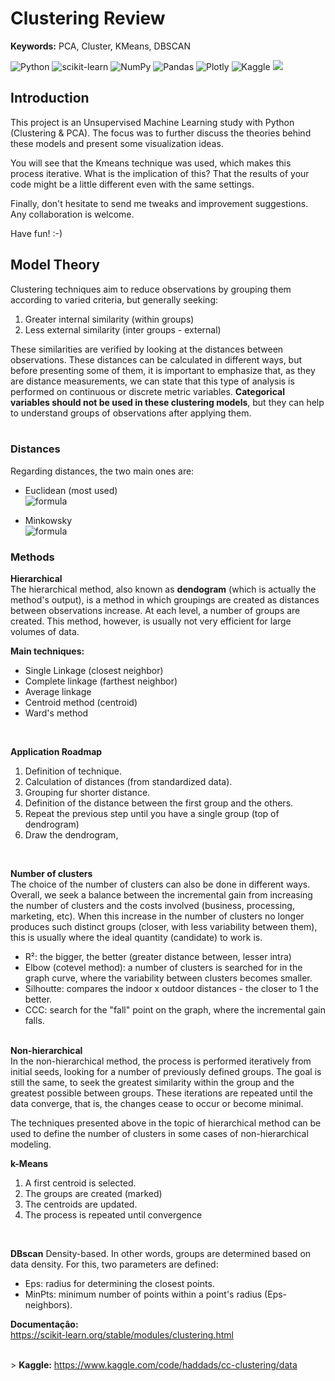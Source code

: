 # Clustering Review
**Keywords:** PCA, Cluster, KMeans, DBSCAN

![Python](https://img.shields.io/badge/python-3670A0?style=for-the-badge&logo=python&logoColor=ffdd54)
![scikit-learn](https://img.shields.io/badge/scikit--learn-%23F7931E.svg?style=for-the-badge&logo=scikit-learn&logoColor=white)
![NumPy](https://img.shields.io/badge/numpy-%23013243.svg?style=for-the-badge&logo=numpy&logoColor=white)
![Pandas](https://img.shields.io/badge/pandas-%23150458.svg?style=for-the-badge&logo=pandas&logoColor=white)
![Plotly](https://img.shields.io/badge/Plotly-%233F4F75.svg?style=for-the-badge&logo=plotly&logoColor=white)
![Kaggle](https://img.shields.io/badge/Kaggle-035a7d?style=for-the-badge&logo=kaggle&logoColor=white)
![](https://api.visitorbadge.io/api/VisitorHit?user=samuel-haddad&repo=ClusteringReview&countColor=#40e0d0)

## Introduction
This project is an Unsupervised Machine Learning study with Python (Clustering & PCA). The focus was to further discuss the theories behind these models and present some visualization ideas.

You will see that the Kmeans technique was used, which makes this process iterative. What is the implication of this? That the results of your code might be a little different even with the same settings.

Finally, don't hesitate to send me tweaks and improvement suggestions.
Any collaboration is welcome.

Have fun! :-)

## **Model Theory**
Clustering techniques aim to reduce observations by grouping them according to varied criteria, but generally seeking:

1. Greater internal similarity (within groups)
2. Less external similarity (inter groups - external)

These similarities are verified by looking at the distances between observations. These distances can be calculated in different ways, but before presenting some of them, it is important to emphasize that, as they are distance measurements, we can state that this type of analysis is performed on continuous or discrete metric variables. **Categorical variables should not be used in these clustering models**, but they can help to understand groups of observations after applying them.
<br><br>

### **Distances**
Regarding distances, the two main ones are:
- Euclidean (most used) <br>
![formula](https://render.githubusercontent.com/render/math?math=\color{white}\large\d_E=\sqrt{\sum_{i=1}^k(x_i-w_i)^2})

- Minkowsky <br>
![formula](https://render.githubusercontent.com/render/math?math=\color{white}\large\d_p(x_i,x_j)=(\sum_{k=1}^d|x_i-w_i|^p)^\frac{1}{p})

### **Methods**

**Hierarchical**<br>
The hierarchical method, also known as **dendogram** (which is actually the method's output), is a method in which groupings are created as distances between observations increase. At each level, a number of groups are created. This method, however, is usually not very efficient for large volumes of data.<br>

**Main techniques:**
- Single Linkage (closest neighbor)
- Complete linkage (farthest neighbor)
- Average linkage
- Centroid method (centroid)
- Ward's method
<br>

**Application Roadmap**
1. Definition of technique.
2. Calculation of distances (from standardized data).
3. Grouping fur shorter distance.
4. Definition of the distance between the first group and the others.
5. Repeat the previous step until you have a single group (top of dendrogram)
6. Draw the dendrogram,
<br>

**Number of clusters**<br>
The choice of the number of clusters can also be done in different ways. Overall, we seek a balance between the incremental gain from increasing the number of clusters and the costs involved (business, processing, marketing, etc). When this increase in the number of clusters no longer produces such distinct groups (closer, with less variability between them), this is usually where the ideal quantity (candidate) to work is.
- R²: the bigger, the better (greater distance between, lesser intra)
- Elbow (cotevel method): a number of clusters is searched for in the graph curve, where the variability between clusters becomes smaller.
- Silhoutte: compares the indoor x outdoor distances - the closer to 1 the better.
- CCC: search for the "fall" point on the graph, where the incremental gain falls.
<br><br>

**Non-hierarchical** <br>
In the non-hierarchical method, the process is performed iteratively from initial seeds, looking for a number of previously defined groups. The goal is still the same, to seek the greatest similarity within the group and the greatest possible between groups. These iterations are repeated until the data converge, that is, the changes cease to occur or become minimal. <br>

The techniques presented above in the topic of hierarchical method can be used to define the number of clusters in some cases of non-hierarchical modeling.

**k-Means**
1. A first centroid is selected.
2. The groups are created (marked)
3. The centroids are updated.
4. The process is repeated until convergence
<br>

**DBscan**
Density-based. In other words, groups are determined based on data density. For this, two parameters are defined:
- Eps: radius for determining the closest points.
- MinPts: minimum number of points within a point's radius (Eps-neighbors).

**Documentação:**
<br>https://scikit-learn.org/stable/modules/clustering.html </br>

<br> > **Kaggle:** https://www.kaggle.com/code/haddads/cc-clustering/data
